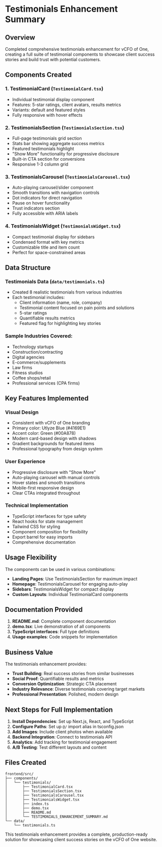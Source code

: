 # Testimonials Enhancement Summary

## Overview
Completed comprehensive testimonials enhancement for vCFO of One, creating a full suite of testimonial components to showcase client success stories and build trust with potential customers.

## Components Created

### 1. **TestimonialCard** (`TestimonialCard.tsx`)
- Individual testimonial display component
- Features: 5-star ratings, client avatars, results metrics
- Variants: default and featured styles
- Fully responsive with hover effects

### 2. **TestimonialsSection** (`TestimonialsSection.tsx`)
- Full-page testimonials grid section
- Stats bar showing aggregate success metrics
- Featured testimonials highlight
- "Show More" functionality for progressive disclosure
- Built-in CTA section for conversions
- Responsive 1-3 column grid

### 3. **TestimonialsCarousel** (`TestimonialsCarousel.tsx`)
- Auto-playing carousel/slider component
- Smooth transitions with navigation controls
- Dot indicators for direct navigation
- Pause on hover functionality
- Trust indicators section
- Fully accessible with ARIA labels

### 4. **TestimonialsWidget** (`TestimonialsWidget.tsx`)
- Compact testimonial display for sidebars
- Condensed format with key metrics
- Customizable title and item count
- Perfect for space-constrained areas

## Data Structure

### Testimonials Data (`data/testimonials.ts`)
- Created 8 realistic testimonials from various industries
- Each testimonial includes:
  - Client information (name, role, company)
  - Testimonial content focused on pain points and solutions
  - 5-star ratings
  - Quantifiable results metrics
  - Featured flag for highlighting key stories

### Sample Industries Covered:
- Technology startups
- Construction/contracting
- Digital agencies
- E-commerce/supplements
- Law firms
- Fitness studios
- Coffee shops/retail
- Professional services (CPA firms)

## Key Features Implemented

### Visual Design
- Consistent with vCFO of One branding
- Primary color: Utlyze Blue (#4169E1)
- Accent color: Green (#00A878)
- Modern card-based design with shadows
- Gradient backgrounds for featured items
- Professional typography from design system

### User Experience
- Progressive disclosure with "Show More"
- Auto-playing carousel with manual controls
- Hover states and smooth transitions
- Mobile-first responsive design
- Clear CTAs integrated throughout

### Technical Implementation
- TypeScript interfaces for type safety
- React hooks for state management
- Tailwind CSS for styling
- Component composition for flexibility
- Export barrel for easy imports
- Comprehensive documentation

## Usage Flexibility

The components can be used in various combinations:
- **Landing Pages**: Use TestimonialsSection for maximum impact
- **Homepage**: TestimonialsCarousel for engaging auto-play
- **Sidebars**: TestimonialsWidget for compact display
- **Custom Layouts**: Individual TestimonialCard components

## Documentation Provided

1. **README.md**: Complete component documentation
2. **demo.tsx**: Live demonstration of all components
3. **TypeScript interfaces**: Full type definitions
4. **Usage examples**: Code snippets for implementation

## Business Value

The testimonials enhancement provides:
- **Trust Building**: Real success stories from similar businesses
- **Social Proof**: Quantifiable results and metrics
- **Conversion Optimization**: Strategic CTA placement
- **Industry Relevance**: Diverse testimonials covering target markets
- **Professional Presentation**: Polished, modern design

## Next Steps for Full Implementation

1. **Install Dependencies**: Set up Next.js, React, and TypeScript
2. **Configure Paths**: Set up `@/` import alias in tsconfig.json
3. **Add Images**: Include client photos when available
4. **Backend Integration**: Connect to testimonials API
5. **Analytics**: Add tracking for testimonial engagement
6. **A/B Testing**: Test different layouts and content

## Files Created

```
frontend/src/
├── components/
│   └── testimonials/
│       ├── TestimonialCard.tsx
│       ├── TestimonialsSection.tsx
│       ├── TestimonialsCarousel.tsx
│       ├── TestimonialsWidget.tsx
│       ├── index.ts
│       ├── demo.tsx
│       ├── README.md
│       └── TESTIMONIALS_ENHANCEMENT_SUMMARY.md
└── data/
    └── testimonials.ts
```

This testimonials enhancement provides a complete, production-ready solution for showcasing client success stories on the vCFO of One website.